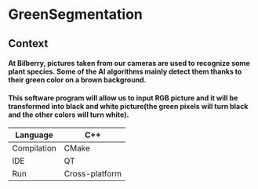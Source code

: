 # GreenSegmentation

## Context

#### At Bilberry, pictures taken from our cameras are used to recognize some plant species. Some of the AI algorithms mainly detect them thanks to their green color on a brown background.


#### This software program will allow us to input RGB picture and it will be transformed into black and white picture(the green pixels will turn black and the other colors will turn white).



| Language    | C++            |
|-------------|----------------|
| Compilation | CMake          |
| IDE         | QT             |
| Run         | Cross-platform |
